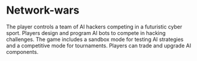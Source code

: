 # Network-wars
The player controls a team of AI hackers competing in a futuristic cyber sport. Players design and program AI bots to compete in hacking challenges. The game includes a sandbox mode for testing AI strategies and a competitive mode for tournaments. Players can trade and upgrade AI components.
